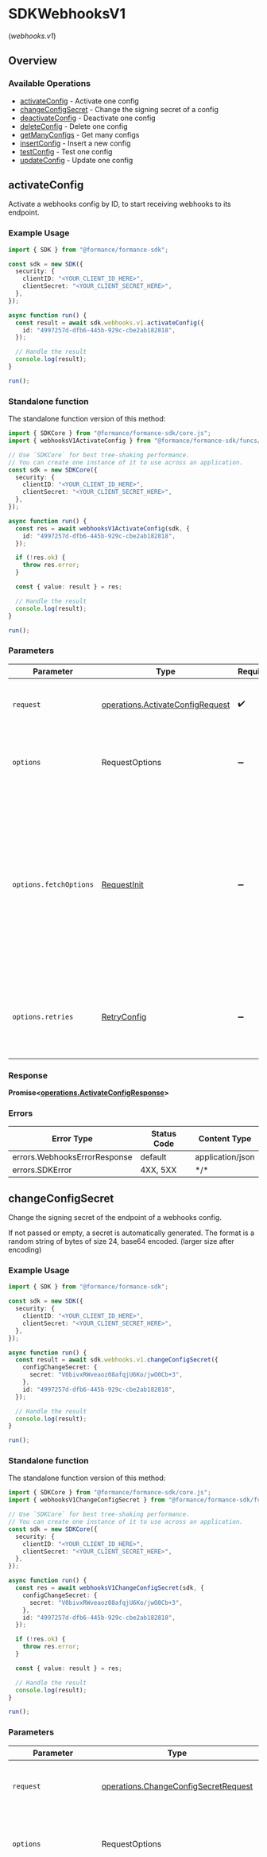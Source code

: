 # SDKWebhooksV1
(*webhooks.v1*)

## Overview

### Available Operations

* [activateConfig](#activateconfig) - Activate one config
* [changeConfigSecret](#changeconfigsecret) - Change the signing secret of a config
* [deactivateConfig](#deactivateconfig) - Deactivate one config
* [deleteConfig](#deleteconfig) - Delete one config
* [getManyConfigs](#getmanyconfigs) - Get many configs
* [insertConfig](#insertconfig) - Insert a new config
* [testConfig](#testconfig) - Test one config
* [updateConfig](#updateconfig) - Update one config

## activateConfig

Activate a webhooks config by ID, to start receiving webhooks to its endpoint.

### Example Usage

```typescript
import { SDK } from "@formance/formance-sdk";

const sdk = new SDK({
  security: {
    clientID: "<YOUR_CLIENT_ID_HERE>",
    clientSecret: "<YOUR_CLIENT_SECRET_HERE>",
  },
});

async function run() {
  const result = await sdk.webhooks.v1.activateConfig({
    id: "4997257d-dfb6-445b-929c-cbe2ab182818",
  });

  // Handle the result
  console.log(result);
}

run();
```

### Standalone function

The standalone function version of this method:

```typescript
import { SDKCore } from "@formance/formance-sdk/core.js";
import { webhooksV1ActivateConfig } from "@formance/formance-sdk/funcs/webhooksV1ActivateConfig.js";

// Use `SDKCore` for best tree-shaking performance.
// You can create one instance of it to use across an application.
const sdk = new SDKCore({
  security: {
    clientID: "<YOUR_CLIENT_ID_HERE>",
    clientSecret: "<YOUR_CLIENT_SECRET_HERE>",
  },
});

async function run() {
  const res = await webhooksV1ActivateConfig(sdk, {
    id: "4997257d-dfb6-445b-929c-cbe2ab182818",
  });

  if (!res.ok) {
    throw res.error;
  }

  const { value: result } = res;

  // Handle the result
  console.log(result);
}

run();
```

### Parameters

| Parameter                                                                                                                                                                      | Type                                                                                                                                                                           | Required                                                                                                                                                                       | Description                                                                                                                                                                    |
| ------------------------------------------------------------------------------------------------------------------------------------------------------------------------------ | ------------------------------------------------------------------------------------------------------------------------------------------------------------------------------ | ------------------------------------------------------------------------------------------------------------------------------------------------------------------------------ | ------------------------------------------------------------------------------------------------------------------------------------------------------------------------------ |
| `request`                                                                                                                                                                      | [operations.ActivateConfigRequest](../../sdk/models/operations/activateconfigrequest.md)                                                                                       | :heavy_check_mark:                                                                                                                                                             | The request object to use for the request.                                                                                                                                     |
| `options`                                                                                                                                                                      | RequestOptions                                                                                                                                                                 | :heavy_minus_sign:                                                                                                                                                             | Used to set various options for making HTTP requests.                                                                                                                          |
| `options.fetchOptions`                                                                                                                                                         | [RequestInit](https://developer.mozilla.org/en-US/docs/Web/API/Request/Request#options)                                                                                        | :heavy_minus_sign:                                                                                                                                                             | Options that are passed to the underlying HTTP request. This can be used to inject extra headers for examples. All `Request` options, except `method` and `body`, are allowed. |
| `options.retries`                                                                                                                                                              | [RetryConfig](../../lib/utils/retryconfig.md)                                                                                                                                  | :heavy_minus_sign:                                                                                                                                                             | Enables retrying HTTP requests under certain failure conditions.                                                                                                               |

### Response

**Promise\<[operations.ActivateConfigResponse](../../sdk/models/operations/activateconfigresponse.md)\>**

### Errors

| Error Type                   | Status Code                  | Content Type                 |
| ---------------------------- | ---------------------------- | ---------------------------- |
| errors.WebhooksErrorResponse | default                      | application/json             |
| errors.SDKError              | 4XX, 5XX                     | \*/\*                        |

## changeConfigSecret

Change the signing secret of the endpoint of a webhooks config.

If not passed or empty, a secret is automatically generated.
The format is a random string of bytes of size 24, base64 encoded. (larger size after encoding)


### Example Usage

```typescript
import { SDK } from "@formance/formance-sdk";

const sdk = new SDK({
  security: {
    clientID: "<YOUR_CLIENT_ID_HERE>",
    clientSecret: "<YOUR_CLIENT_SECRET_HERE>",
  },
});

async function run() {
  const result = await sdk.webhooks.v1.changeConfigSecret({
    configChangeSecret: {
      secret: "V0bivxRWveaoz08afqjU6Ko/jwO0Cb+3",
    },
    id: "4997257d-dfb6-445b-929c-cbe2ab182818",
  });

  // Handle the result
  console.log(result);
}

run();
```

### Standalone function

The standalone function version of this method:

```typescript
import { SDKCore } from "@formance/formance-sdk/core.js";
import { webhooksV1ChangeConfigSecret } from "@formance/formance-sdk/funcs/webhooksV1ChangeConfigSecret.js";

// Use `SDKCore` for best tree-shaking performance.
// You can create one instance of it to use across an application.
const sdk = new SDKCore({
  security: {
    clientID: "<YOUR_CLIENT_ID_HERE>",
    clientSecret: "<YOUR_CLIENT_SECRET_HERE>",
  },
});

async function run() {
  const res = await webhooksV1ChangeConfigSecret(sdk, {
    configChangeSecret: {
      secret: "V0bivxRWveaoz08afqjU6Ko/jwO0Cb+3",
    },
    id: "4997257d-dfb6-445b-929c-cbe2ab182818",
  });

  if (!res.ok) {
    throw res.error;
  }

  const { value: result } = res;

  // Handle the result
  console.log(result);
}

run();
```

### Parameters

| Parameter                                                                                                                                                                      | Type                                                                                                                                                                           | Required                                                                                                                                                                       | Description                                                                                                                                                                    |
| ------------------------------------------------------------------------------------------------------------------------------------------------------------------------------ | ------------------------------------------------------------------------------------------------------------------------------------------------------------------------------ | ------------------------------------------------------------------------------------------------------------------------------------------------------------------------------ | ------------------------------------------------------------------------------------------------------------------------------------------------------------------------------ |
| `request`                                                                                                                                                                      | [operations.ChangeConfigSecretRequest](../../sdk/models/operations/changeconfigsecretrequest.md)                                                                               | :heavy_check_mark:                                                                                                                                                             | The request object to use for the request.                                                                                                                                     |
| `options`                                                                                                                                                                      | RequestOptions                                                                                                                                                                 | :heavy_minus_sign:                                                                                                                                                             | Used to set various options for making HTTP requests.                                                                                                                          |
| `options.fetchOptions`                                                                                                                                                         | [RequestInit](https://developer.mozilla.org/en-US/docs/Web/API/Request/Request#options)                                                                                        | :heavy_minus_sign:                                                                                                                                                             | Options that are passed to the underlying HTTP request. This can be used to inject extra headers for examples. All `Request` options, except `method` and `body`, are allowed. |
| `options.retries`                                                                                                                                                              | [RetryConfig](../../lib/utils/retryconfig.md)                                                                                                                                  | :heavy_minus_sign:                                                                                                                                                             | Enables retrying HTTP requests under certain failure conditions.                                                                                                               |

### Response

**Promise\<[operations.ChangeConfigSecretResponse](../../sdk/models/operations/changeconfigsecretresponse.md)\>**

### Errors

| Error Type                   | Status Code                  | Content Type                 |
| ---------------------------- | ---------------------------- | ---------------------------- |
| errors.WebhooksErrorResponse | default                      | application/json             |
| errors.SDKError              | 4XX, 5XX                     | \*/\*                        |

## deactivateConfig

Deactivate a webhooks config by ID, to stop receiving webhooks to its endpoint.

### Example Usage

```typescript
import { SDK } from "@formance/formance-sdk";

const sdk = new SDK({
  security: {
    clientID: "<YOUR_CLIENT_ID_HERE>",
    clientSecret: "<YOUR_CLIENT_SECRET_HERE>",
  },
});

async function run() {
  const result = await sdk.webhooks.v1.deactivateConfig({
    id: "4997257d-dfb6-445b-929c-cbe2ab182818",
  });

  // Handle the result
  console.log(result);
}

run();
```

### Standalone function

The standalone function version of this method:

```typescript
import { SDKCore } from "@formance/formance-sdk/core.js";
import { webhooksV1DeactivateConfig } from "@formance/formance-sdk/funcs/webhooksV1DeactivateConfig.js";

// Use `SDKCore` for best tree-shaking performance.
// You can create one instance of it to use across an application.
const sdk = new SDKCore({
  security: {
    clientID: "<YOUR_CLIENT_ID_HERE>",
    clientSecret: "<YOUR_CLIENT_SECRET_HERE>",
  },
});

async function run() {
  const res = await webhooksV1DeactivateConfig(sdk, {
    id: "4997257d-dfb6-445b-929c-cbe2ab182818",
  });

  if (!res.ok) {
    throw res.error;
  }

  const { value: result } = res;

  // Handle the result
  console.log(result);
}

run();
```

### Parameters

| Parameter                                                                                                                                                                      | Type                                                                                                                                                                           | Required                                                                                                                                                                       | Description                                                                                                                                                                    |
| ------------------------------------------------------------------------------------------------------------------------------------------------------------------------------ | ------------------------------------------------------------------------------------------------------------------------------------------------------------------------------ | ------------------------------------------------------------------------------------------------------------------------------------------------------------------------------ | ------------------------------------------------------------------------------------------------------------------------------------------------------------------------------ |
| `request`                                                                                                                                                                      | [operations.DeactivateConfigRequest](../../sdk/models/operations/deactivateconfigrequest.md)                                                                                   | :heavy_check_mark:                                                                                                                                                             | The request object to use for the request.                                                                                                                                     |
| `options`                                                                                                                                                                      | RequestOptions                                                                                                                                                                 | :heavy_minus_sign:                                                                                                                                                             | Used to set various options for making HTTP requests.                                                                                                                          |
| `options.fetchOptions`                                                                                                                                                         | [RequestInit](https://developer.mozilla.org/en-US/docs/Web/API/Request/Request#options)                                                                                        | :heavy_minus_sign:                                                                                                                                                             | Options that are passed to the underlying HTTP request. This can be used to inject extra headers for examples. All `Request` options, except `method` and `body`, are allowed. |
| `options.retries`                                                                                                                                                              | [RetryConfig](../../lib/utils/retryconfig.md)                                                                                                                                  | :heavy_minus_sign:                                                                                                                                                             | Enables retrying HTTP requests under certain failure conditions.                                                                                                               |

### Response

**Promise\<[operations.DeactivateConfigResponse](../../sdk/models/operations/deactivateconfigresponse.md)\>**

### Errors

| Error Type                   | Status Code                  | Content Type                 |
| ---------------------------- | ---------------------------- | ---------------------------- |
| errors.WebhooksErrorResponse | default                      | application/json             |
| errors.SDKError              | 4XX, 5XX                     | \*/\*                        |

## deleteConfig

Delete a webhooks config by ID.

### Example Usage

```typescript
import { SDK } from "@formance/formance-sdk";

const sdk = new SDK({
  security: {
    clientID: "<YOUR_CLIENT_ID_HERE>",
    clientSecret: "<YOUR_CLIENT_SECRET_HERE>",
  },
});

async function run() {
  const result = await sdk.webhooks.v1.deleteConfig({
    id: "4997257d-dfb6-445b-929c-cbe2ab182818",
  });

  // Handle the result
  console.log(result);
}

run();
```

### Standalone function

The standalone function version of this method:

```typescript
import { SDKCore } from "@formance/formance-sdk/core.js";
import { webhooksV1DeleteConfig } from "@formance/formance-sdk/funcs/webhooksV1DeleteConfig.js";

// Use `SDKCore` for best tree-shaking performance.
// You can create one instance of it to use across an application.
const sdk = new SDKCore({
  security: {
    clientID: "<YOUR_CLIENT_ID_HERE>",
    clientSecret: "<YOUR_CLIENT_SECRET_HERE>",
  },
});

async function run() {
  const res = await webhooksV1DeleteConfig(sdk, {
    id: "4997257d-dfb6-445b-929c-cbe2ab182818",
  });

  if (!res.ok) {
    throw res.error;
  }

  const { value: result } = res;

  // Handle the result
  console.log(result);
}

run();
```

### Parameters

| Parameter                                                                                                                                                                      | Type                                                                                                                                                                           | Required                                                                                                                                                                       | Description                                                                                                                                                                    |
| ------------------------------------------------------------------------------------------------------------------------------------------------------------------------------ | ------------------------------------------------------------------------------------------------------------------------------------------------------------------------------ | ------------------------------------------------------------------------------------------------------------------------------------------------------------------------------ | ------------------------------------------------------------------------------------------------------------------------------------------------------------------------------ |
| `request`                                                                                                                                                                      | [operations.DeleteConfigRequest](../../sdk/models/operations/deleteconfigrequest.md)                                                                                           | :heavy_check_mark:                                                                                                                                                             | The request object to use for the request.                                                                                                                                     |
| `options`                                                                                                                                                                      | RequestOptions                                                                                                                                                                 | :heavy_minus_sign:                                                                                                                                                             | Used to set various options for making HTTP requests.                                                                                                                          |
| `options.fetchOptions`                                                                                                                                                         | [RequestInit](https://developer.mozilla.org/en-US/docs/Web/API/Request/Request#options)                                                                                        | :heavy_minus_sign:                                                                                                                                                             | Options that are passed to the underlying HTTP request. This can be used to inject extra headers for examples. All `Request` options, except `method` and `body`, are allowed. |
| `options.retries`                                                                                                                                                              | [RetryConfig](../../lib/utils/retryconfig.md)                                                                                                                                  | :heavy_minus_sign:                                                                                                                                                             | Enables retrying HTTP requests under certain failure conditions.                                                                                                               |

### Response

**Promise\<[operations.DeleteConfigResponse](../../sdk/models/operations/deleteconfigresponse.md)\>**

### Errors

| Error Type                   | Status Code                  | Content Type                 |
| ---------------------------- | ---------------------------- | ---------------------------- |
| errors.WebhooksErrorResponse | default                      | application/json             |
| errors.SDKError              | 4XX, 5XX                     | \*/\*                        |

## getManyConfigs

Sorted by updated date descending

### Example Usage

```typescript
import { SDK } from "@formance/formance-sdk";

const sdk = new SDK({
  security: {
    clientID: "<YOUR_CLIENT_ID_HERE>",
    clientSecret: "<YOUR_CLIENT_SECRET_HERE>",
  },
});

async function run() {
  const result = await sdk.webhooks.v1.getManyConfigs({
    endpoint: "https://example.com",
    id: "4997257d-dfb6-445b-929c-cbe2ab182818",
  });

  // Handle the result
  console.log(result);
}

run();
```

### Standalone function

The standalone function version of this method:

```typescript
import { SDKCore } from "@formance/formance-sdk/core.js";
import { webhooksV1GetManyConfigs } from "@formance/formance-sdk/funcs/webhooksV1GetManyConfigs.js";

// Use `SDKCore` for best tree-shaking performance.
// You can create one instance of it to use across an application.
const sdk = new SDKCore({
  security: {
    clientID: "<YOUR_CLIENT_ID_HERE>",
    clientSecret: "<YOUR_CLIENT_SECRET_HERE>",
  },
});

async function run() {
  const res = await webhooksV1GetManyConfigs(sdk, {
    endpoint: "https://example.com",
    id: "4997257d-dfb6-445b-929c-cbe2ab182818",
  });

  if (!res.ok) {
    throw res.error;
  }

  const { value: result } = res;

  // Handle the result
  console.log(result);
}

run();
```

### Parameters

| Parameter                                                                                                                                                                      | Type                                                                                                                                                                           | Required                                                                                                                                                                       | Description                                                                                                                                                                    |
| ------------------------------------------------------------------------------------------------------------------------------------------------------------------------------ | ------------------------------------------------------------------------------------------------------------------------------------------------------------------------------ | ------------------------------------------------------------------------------------------------------------------------------------------------------------------------------ | ------------------------------------------------------------------------------------------------------------------------------------------------------------------------------ |
| `request`                                                                                                                                                                      | [operations.GetManyConfigsRequest](../../sdk/models/operations/getmanyconfigsrequest.md)                                                                                       | :heavy_check_mark:                                                                                                                                                             | The request object to use for the request.                                                                                                                                     |
| `options`                                                                                                                                                                      | RequestOptions                                                                                                                                                                 | :heavy_minus_sign:                                                                                                                                                             | Used to set various options for making HTTP requests.                                                                                                                          |
| `options.fetchOptions`                                                                                                                                                         | [RequestInit](https://developer.mozilla.org/en-US/docs/Web/API/Request/Request#options)                                                                                        | :heavy_minus_sign:                                                                                                                                                             | Options that are passed to the underlying HTTP request. This can be used to inject extra headers for examples. All `Request` options, except `method` and `body`, are allowed. |
| `options.retries`                                                                                                                                                              | [RetryConfig](../../lib/utils/retryconfig.md)                                                                                                                                  | :heavy_minus_sign:                                                                                                                                                             | Enables retrying HTTP requests under certain failure conditions.                                                                                                               |

### Response

**Promise\<[operations.GetManyConfigsResponse](../../sdk/models/operations/getmanyconfigsresponse.md)\>**

### Errors

| Error Type                   | Status Code                  | Content Type                 |
| ---------------------------- | ---------------------------- | ---------------------------- |
| errors.WebhooksErrorResponse | default                      | application/json             |
| errors.SDKError              | 4XX, 5XX                     | \*/\*                        |

## insertConfig

Insert a new webhooks config.

The endpoint should be a valid https URL and be unique.

The secret is the endpoint's verification secret.
If not passed or empty, a secret is automatically generated.
The format is a random string of bytes of size 24, base64 encoded. (larger size after encoding)

All eventTypes are converted to lower-case when inserted.


### Example Usage

```typescript
import { SDK } from "@formance/formance-sdk";

const sdk = new SDK({
  security: {
    clientID: "<YOUR_CLIENT_ID_HERE>",
    clientSecret: "<YOUR_CLIENT_SECRET_HERE>",
  },
});

async function run() {
  const result = await sdk.webhooks.v1.insertConfig({
    endpoint: "https://example.com",
    eventTypes: [
      "TYPE1",
    ],
    name: "customer_payment",
    secret: "V0bivxRWveaoz08afqjU6Ko/jwO0Cb+3",
  });

  // Handle the result
  console.log(result);
}

run();
```

### Standalone function

The standalone function version of this method:

```typescript
import { SDKCore } from "@formance/formance-sdk/core.js";
import { webhooksV1InsertConfig } from "@formance/formance-sdk/funcs/webhooksV1InsertConfig.js";

// Use `SDKCore` for best tree-shaking performance.
// You can create one instance of it to use across an application.
const sdk = new SDKCore({
  security: {
    clientID: "<YOUR_CLIENT_ID_HERE>",
    clientSecret: "<YOUR_CLIENT_SECRET_HERE>",
  },
});

async function run() {
  const res = await webhooksV1InsertConfig(sdk, {
    endpoint: "https://example.com",
    eventTypes: [
      "TYPE1",
    ],
    name: "customer_payment",
    secret: "V0bivxRWveaoz08afqjU6Ko/jwO0Cb+3",
  });

  if (!res.ok) {
    throw res.error;
  }

  const { value: result } = res;

  // Handle the result
  console.log(result);
}

run();
```

### Parameters

| Parameter                                                                                                                                                                      | Type                                                                                                                                                                           | Required                                                                                                                                                                       | Description                                                                                                                                                                    |
| ------------------------------------------------------------------------------------------------------------------------------------------------------------------------------ | ------------------------------------------------------------------------------------------------------------------------------------------------------------------------------ | ------------------------------------------------------------------------------------------------------------------------------------------------------------------------------ | ------------------------------------------------------------------------------------------------------------------------------------------------------------------------------ |
| `request`                                                                                                                                                                      | [shared.ConfigUser](../../sdk/models/shared/configuser.md)                                                                                                                     | :heavy_check_mark:                                                                                                                                                             | The request object to use for the request.                                                                                                                                     |
| `options`                                                                                                                                                                      | RequestOptions                                                                                                                                                                 | :heavy_minus_sign:                                                                                                                                                             | Used to set various options for making HTTP requests.                                                                                                                          |
| `options.fetchOptions`                                                                                                                                                         | [RequestInit](https://developer.mozilla.org/en-US/docs/Web/API/Request/Request#options)                                                                                        | :heavy_minus_sign:                                                                                                                                                             | Options that are passed to the underlying HTTP request. This can be used to inject extra headers for examples. All `Request` options, except `method` and `body`, are allowed. |
| `options.retries`                                                                                                                                                              | [RetryConfig](../../lib/utils/retryconfig.md)                                                                                                                                  | :heavy_minus_sign:                                                                                                                                                             | Enables retrying HTTP requests under certain failure conditions.                                                                                                               |

### Response

**Promise\<[operations.InsertConfigResponse](../../sdk/models/operations/insertconfigresponse.md)\>**

### Errors

| Error Type                   | Status Code                  | Content Type                 |
| ---------------------------- | ---------------------------- | ---------------------------- |
| errors.WebhooksErrorResponse | default                      | application/json             |
| errors.SDKError              | 4XX, 5XX                     | \*/\*                        |

## testConfig

Test a config by sending a webhook to its endpoint.

### Example Usage

```typescript
import { SDK } from "@formance/formance-sdk";

const sdk = new SDK({
  security: {
    clientID: "<YOUR_CLIENT_ID_HERE>",
    clientSecret: "<YOUR_CLIENT_SECRET_HERE>",
  },
});

async function run() {
  const result = await sdk.webhooks.v1.testConfig({
    id: "4997257d-dfb6-445b-929c-cbe2ab182818",
  });

  // Handle the result
  console.log(result);
}

run();
```

### Standalone function

The standalone function version of this method:

```typescript
import { SDKCore } from "@formance/formance-sdk/core.js";
import { webhooksV1TestConfig } from "@formance/formance-sdk/funcs/webhooksV1TestConfig.js";

// Use `SDKCore` for best tree-shaking performance.
// You can create one instance of it to use across an application.
const sdk = new SDKCore({
  security: {
    clientID: "<YOUR_CLIENT_ID_HERE>",
    clientSecret: "<YOUR_CLIENT_SECRET_HERE>",
  },
});

async function run() {
  const res = await webhooksV1TestConfig(sdk, {
    id: "4997257d-dfb6-445b-929c-cbe2ab182818",
  });

  if (!res.ok) {
    throw res.error;
  }

  const { value: result } = res;

  // Handle the result
  console.log(result);
}

run();
```

### Parameters

| Parameter                                                                                                                                                                      | Type                                                                                                                                                                           | Required                                                                                                                                                                       | Description                                                                                                                                                                    |
| ------------------------------------------------------------------------------------------------------------------------------------------------------------------------------ | ------------------------------------------------------------------------------------------------------------------------------------------------------------------------------ | ------------------------------------------------------------------------------------------------------------------------------------------------------------------------------ | ------------------------------------------------------------------------------------------------------------------------------------------------------------------------------ |
| `request`                                                                                                                                                                      | [operations.TestConfigRequest](../../sdk/models/operations/testconfigrequest.md)                                                                                               | :heavy_check_mark:                                                                                                                                                             | The request object to use for the request.                                                                                                                                     |
| `options`                                                                                                                                                                      | RequestOptions                                                                                                                                                                 | :heavy_minus_sign:                                                                                                                                                             | Used to set various options for making HTTP requests.                                                                                                                          |
| `options.fetchOptions`                                                                                                                                                         | [RequestInit](https://developer.mozilla.org/en-US/docs/Web/API/Request/Request#options)                                                                                        | :heavy_minus_sign:                                                                                                                                                             | Options that are passed to the underlying HTTP request. This can be used to inject extra headers for examples. All `Request` options, except `method` and `body`, are allowed. |
| `options.retries`                                                                                                                                                              | [RetryConfig](../../lib/utils/retryconfig.md)                                                                                                                                  | :heavy_minus_sign:                                                                                                                                                             | Enables retrying HTTP requests under certain failure conditions.                                                                                                               |

### Response

**Promise\<[operations.TestConfigResponse](../../sdk/models/operations/testconfigresponse.md)\>**

### Errors

| Error Type                   | Status Code                  | Content Type                 |
| ---------------------------- | ---------------------------- | ---------------------------- |
| errors.WebhooksErrorResponse | default                      | application/json             |
| errors.SDKError              | 4XX, 5XX                     | \*/\*                        |

## updateConfig

Update a webhooks config by ID.

### Example Usage

```typescript
import { SDK } from "@formance/formance-sdk";

const sdk = new SDK({
  security: {
    clientID: "<YOUR_CLIENT_ID_HERE>",
    clientSecret: "<YOUR_CLIENT_SECRET_HERE>",
  },
});

async function run() {
  const result = await sdk.webhooks.v1.updateConfig({
    configUser: {
      endpoint: "https://example.com",
      eventTypes: [
        "TYPE1",
      ],
      name: "customer_payment",
      secret: "V0bivxRWveaoz08afqjU6Ko/jwO0Cb+3",
    },
    id: "4997257d-dfb6-445b-929c-cbe2ab182818",
  });

  // Handle the result
  console.log(result);
}

run();
```

### Standalone function

The standalone function version of this method:

```typescript
import { SDKCore } from "@formance/formance-sdk/core.js";
import { webhooksV1UpdateConfig } from "@formance/formance-sdk/funcs/webhooksV1UpdateConfig.js";

// Use `SDKCore` for best tree-shaking performance.
// You can create one instance of it to use across an application.
const sdk = new SDKCore({
  security: {
    clientID: "<YOUR_CLIENT_ID_HERE>",
    clientSecret: "<YOUR_CLIENT_SECRET_HERE>",
  },
});

async function run() {
  const res = await webhooksV1UpdateConfig(sdk, {
    configUser: {
      endpoint: "https://example.com",
      eventTypes: [
        "TYPE1",
      ],
      name: "customer_payment",
      secret: "V0bivxRWveaoz08afqjU6Ko/jwO0Cb+3",
    },
    id: "4997257d-dfb6-445b-929c-cbe2ab182818",
  });

  if (!res.ok) {
    throw res.error;
  }

  const { value: result } = res;

  // Handle the result
  console.log(result);
}

run();
```

### Parameters

| Parameter                                                                                                                                                                      | Type                                                                                                                                                                           | Required                                                                                                                                                                       | Description                                                                                                                                                                    |
| ------------------------------------------------------------------------------------------------------------------------------------------------------------------------------ | ------------------------------------------------------------------------------------------------------------------------------------------------------------------------------ | ------------------------------------------------------------------------------------------------------------------------------------------------------------------------------ | ------------------------------------------------------------------------------------------------------------------------------------------------------------------------------ |
| `request`                                                                                                                                                                      | [operations.UpdateConfigRequest](../../sdk/models/operations/updateconfigrequest.md)                                                                                           | :heavy_check_mark:                                                                                                                                                             | The request object to use for the request.                                                                                                                                     |
| `options`                                                                                                                                                                      | RequestOptions                                                                                                                                                                 | :heavy_minus_sign:                                                                                                                                                             | Used to set various options for making HTTP requests.                                                                                                                          |
| `options.fetchOptions`                                                                                                                                                         | [RequestInit](https://developer.mozilla.org/en-US/docs/Web/API/Request/Request#options)                                                                                        | :heavy_minus_sign:                                                                                                                                                             | Options that are passed to the underlying HTTP request. This can be used to inject extra headers for examples. All `Request` options, except `method` and `body`, are allowed. |
| `options.retries`                                                                                                                                                              | [RetryConfig](../../lib/utils/retryconfig.md)                                                                                                                                  | :heavy_minus_sign:                                                                                                                                                             | Enables retrying HTTP requests under certain failure conditions.                                                                                                               |

### Response

**Promise\<[operations.UpdateConfigResponse](../../sdk/models/operations/updateconfigresponse.md)\>**

### Errors

| Error Type                   | Status Code                  | Content Type                 |
| ---------------------------- | ---------------------------- | ---------------------------- |
| errors.WebhooksErrorResponse | default                      | application/json             |
| errors.SDKError              | 4XX, 5XX                     | \*/\*                        |